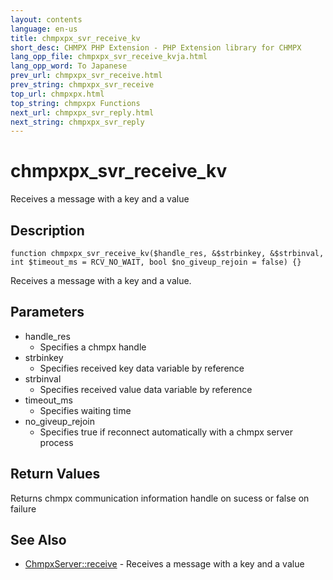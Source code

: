 ```yaml
---
layout: contents
language: en-us
title: chmpxpx_svr_receive_kv
short_desc: CHMPX PHP Extension - PHP Extension library for CHMPX
lang_opp_file: chmpxpx_svr_receive_kvja.html
lang_opp_word: To Japanese
prev_url: chmpxpx_svr_receive.html
prev_string: chmpxpx_svr_receive
top_url: chmpxpx.html
top_string: chmpxpx Functions
next_url: chmpxpx_svr_reply.html
next_string: chmpxpx_svr_reply
---
```


# chmpxpx_svr_receive_kv
Receives a message with a key and a value

## Description

```
function chmpxpx_svr_receive_kv($handle_res, &$strbinkey, &$strbinval, int $timeout_ms = RCV_NO_WAIT, bool $no_giveup_rejoin = false) {}
```

Receives a message with a key and a value.

## Parameters

* handle_res 
  * Specifies a chmpx handle
* strbinkey
  * Specifies received key data variable by reference
* strbinval
  * Specifies received value data variable by reference
* timeout_ms
  * Specifies waiting time
* no_giveup_rejoin
  * Specifies true if reconnect automatically with a chmpx server process

## Return Values
Returns chmpx communication information handle on sucess or false on failure

## See Also
- [ChmpxServer::receive](chmpxserver_class_receivekv.html) - Receives a message with a key and a value
